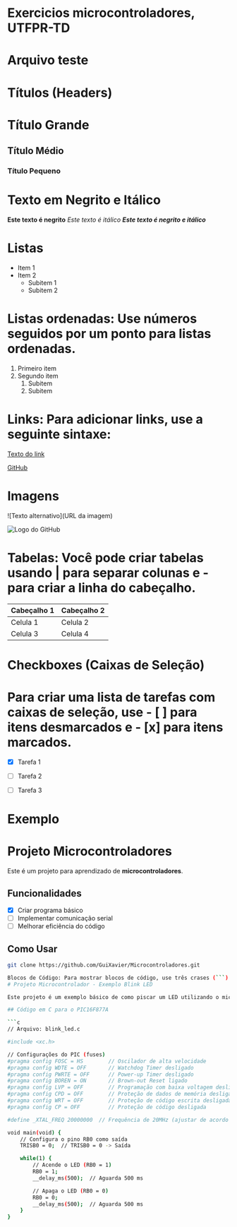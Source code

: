 # Exercicios microcontroladores, UTFPR-TD

# Arquivo teste

# Títulos (Headers)

# Título Grande 
## Título Médio
### Título Pequeno

# Texto em Negrito e Itálico

**Este texto é negrito**
*Este texto é itálico*
***Este texto é negrito e itálico***

# Listas

- Item 1
- Item 2
  - Subitem 1
  - Subitem 2

# Listas ordenadas: Use números seguidos por um ponto para listas ordenadas.

1. Primeiro item
2. Segundo item
   1. Subitem
   2. Subitem

# Links: Para adicionar links, use a seguinte sintaxe:

[Texto do link](URL)

[GitHub](https://github.com)

# Imagens

![Texto alternativo](URL da imagem)

![Logo do GitHub](https://github.githubassets.com/images/modules/logos_page/GitHub-Mark.png)

# Tabelas: Você pode criar tabelas usando | para separar colunas e - para criar a linha do cabeçalho.

| Cabeçalho 1 | Cabeçalho 2 |
| ----------- | ----------- |
| Celula 1    | Celula 2    |
| Celula 3    | Celula 4    |

# Checkboxes (Caixas de Seleção)
# Para criar uma lista de tarefas com caixas de seleção, use - [ ] para itens desmarcados e - [x] para itens marcados.

- [x] Tarefa 1
- [ ] Tarefa 2
- [ ] Tarefa 3


# Exemplo

# Projeto Microcontroladores

Este é um projeto para aprendizado de **microcontroladores**. 

## Funcionalidades
- [x] Criar programa básico
- [ ] Implementar comunicação serial
- [ ] Melhorar eficiência do código

## Como Usar

```bash
git clone https://github.com/GuiXavier/Microcontroladores.git

Blocos de Código: Para mostrar blocos de código, use três crases (```) no início e no final:
# Projeto Microcontrolador - Exemplo Blink LED

Este projeto é um exemplo básico de como piscar um LED utilizando o microcontrolador **PIC16F877A**.

## Código em C para o PIC16F877A

```c
// Arquivo: blink_led.c

#include <xc.h>

// Configurações do PIC (fuses)
#pragma config FOSC = HS        // Oscilador de alta velocidade
#pragma config WDTE = OFF       // Watchdog Timer desligado
#pragma config PWRTE = OFF      // Power-up Timer desligado
#pragma config BOREN = ON       // Brown-out Reset ligado
#pragma config LVP = OFF        // Programação com baixa voltagem desligada
#pragma config CPD = OFF        // Proteção de dados de memória desligada
#pragma config WRT = OFF        // Proteção de código escrita desligada
#pragma config CP = OFF         // Proteção de código desligada

#define _XTAL_FREQ 20000000  // Frequência de 20MHz (ajustar de acordo com o oscilador)

void main(void) {
    // Configura o pino RB0 como saída
    TRISB0 = 0;  // TRISB0 = 0 -> Saída

    while(1) {
        // Acende o LED (RB0 = 1)
        RB0 = 1; 
        __delay_ms(500);  // Aguarda 500 ms

        // Apaga o LED (RB0 = 0)
        RB0 = 0;  
        __delay_ms(500);  // Aguarda 500 ms
    }
}